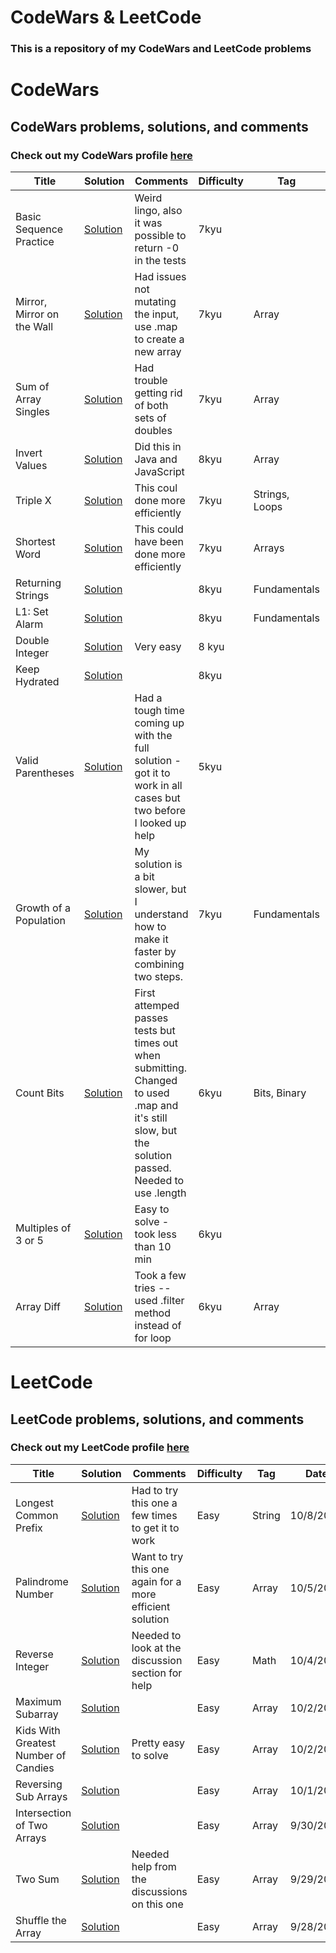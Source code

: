 # CodeWars & LeetCode
### This is a repository of my CodeWars and LeetCode problems 

# CodeWars
## CodeWars problems, solutions, and comments
### Check out my CodeWars profile [here](https://www.codewars.com/users/sarawarnock)

Title | Solution | Comments | Difficulty | Tag | Date
----------- | ------------ | ------------- | ---------- | --- | ----
Basic Sequence Practice | [Solution](codewars.com/kata/5436f26c4e3d6c40e5000282/solutions/javascript) | Weird lingo, also it was possible to return -0 in the tests | 7kyu | | 10/31/2020
Mirror, Mirror on the Wall | [Solution](https://www.codewars.com/kata/5f55ecd770692e001484af7d/solutions/javascript) | Had issues not mutating the input, use .map to create a new array | 7kyu | Array | 10/29/2020
Sum of Array Singles | [Solution](https://www.codewars.com/kata/59f11118a5e129e591000134/solutions/javascript) | Had trouble getting rid of both sets of doubles | 7kyu | Array | 10/29/2020
Invert Values | [Solution](https://www.codewars.com/kata/5899dc03bc95b1bf1b0000ad/solutions/java) | Did this in Java and JavaScript | 8kyu | Array | 10/23/2020
Triple X | [Solution](https://www.codewars.com/kata/568dc69683322417eb00002c/solutions/javascript) | This coul done more efficiently | 7kyu | Strings, Loops | 10/23/2020
Shortest Word | [Solution](https://www.codewars.com/kata/57cebe1dc6fdc20c57000ac9/solutions/javascript) | This could have been done more efficiently | 7kyu | Arrays | 10/21/2020
Returning Strings | [Solution](https://www.codewars.com/kata/55a70521798b14d4750000a4) | | 8kyu | Fundamentals | 10/21/2020
L1: Set Alarm | [Solution](https://www.codewars.com/kata/568dcc3c7f12767a62000038) | | 8kyu | Fundamentals | 10/21/2020
Double Integer | [Solution](https://www.codewars.com/kata/53ee5429ba190077850011d4/solutions/javascript) | Very easy | 8 kyu | | 10/14/2020
Keep Hydrated | [Solution](https://www.codewars.com/kata/582cb0224e56e068d800003c) | | 8kyu | | 10/12/2020 
Valid Parentheses | [Solution](https://www.codewars.com/kata/reviews/52774a314c2333f0a700068b/groups/5f83aaf715176b0001c77b0a) | Had a tough time coming up with the full solution - got it to work in all cases but two before I looked up help | 5kyu | | 10/11/2020
Growth of a Population | [Solution](https://www.codewars.com/kata/563b662a59afc2b5120000c6/solutions/javascript) | My solution is a bit slower, but I understand how to make it faster by combining two steps. | 7kyu | Fundamentals | 10/11/2020
Count Bits | [Solution](https://www.codewars.com/kata/526571aae218b8ee490006f4/solutions/javascript) | First attemped passes tests but times out when submitting. Changed to used .map and it's still slow, but the solution passed. Needed to use .length | 6kyu | Bits, Binary | 10/11/2020
Multiples of 3 or 5  | [Solution](https://www.codewars.com/kata/514b92a657cdc65150000006/train/javascript) | Easy to solve - took less than 10 min | 6kyu | | 10/11/2020
Array Diff | [Solution](https://www.codewars.com/kata/523f5d21c841566fde000009/train/javascript) | Took a few tries -- used .filter method instead of for loop | 6kyu | Array | 10/11/2020


# LeetCode
## LeetCode problems, solutions, and comments
### Check out my LeetCode profile [here](https://leetcode.com/sarawarnock/)

Title | Solution | Comments | Difficulty | Tag | Date
----------- | ------------ | ------------- | ---------- | --- | ----
Longest Common Prefix | [Solution](https://leetcode.com/problems/longest-common-prefix/) | Had to try this one a few times to get it to work | Easy | String | 10/8/2020
Palindrome Number | [Solution](https://leetcode.com/problems/palindrome-number/) | Want to try this one again for a more efficient solution | Easy | Array | 10/5/2020
Reverse Integer | [Solution](https://leetcode.com/submissions/detail/404098990/) | Needed to look at the discussion section for help | Easy | Math | 10/4/2020
Maximum Subarray | [Solution](https://leetcode.com/submissions/detail/403330746/) | | Easy | Array | 10/2/2020
Kids With Greatest Number of Candies | [Solution](https://leetcode.com/submissions/detail/403185827/) | Pretty easy to solve | Easy | Array | 10/2/2020
Reversing Sub Arrays | [Solution](https://leetcode.com/submissions/detail/402833188/) | | Easy | Array | 10/1/2020
Intersection of Two Arrays | [Solution](https://leetcode.com/submissions/detail/402493818/) | | Easy | Array | 9/30/2020
Two Sum | [Solution](https://leetcode.com/submissions/detail/402484803/) | Needed help from the discussions on this one | Easy | Array | 9/29/2020
Shuffle the Array | [Solution](https://leetcode.com/submissions/detail/402407621/) | | Easy | Array | 9/28/2020